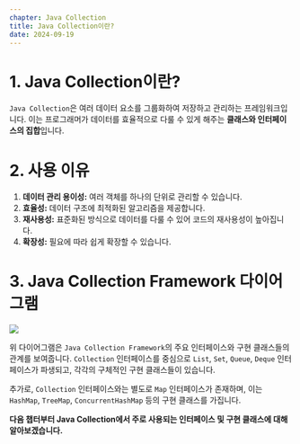 ```yaml
---
chapter: Java Collection
title: Java Collection이란?
date: 2024-09-19
---
```

# 1. Java Collection이란?
`Java Collection`은 여러 데이터 요소를 그룹화하여 저장하고 관리하는 프레임워크입니다. 이는 프로그래머가 데이터를 효율적으로 다룰 수 있게 해주는 **클래스와 인터페이스의 집합**입니다.

# 2. 사용 이유

1. **데이터 관리 용이성:** 여러 객체를 하나의 단위로 관리할 수 있습니다.
2. **효율성:** 데이터 구조에 최적화된 알고리즘을 제공합니다.
3. **재사용성:** 표준화된 방식으로 데이터를 다룰 수 있어 코드의 재사용성이 높아집니다.
4. **확장성:** 필요에 따라 쉽게 확장할 수 있습니다.

# 3. Java Collection Framework 다이어그램

![](/images/essentials-java/chapter15/collection1.png)

위 다이어그램은 `Java Collection Framework`의 주요 인터페이스와 구현 클래스들의 관계를 보여줍니다. `Collection` 인터페이스를 중심으로 `List`, `Set`, `Queue`, `Deque` 인터페이스가 파생되고, 각각의 구체적인 구현 클래스들이 있습니다.


추가로, `Collection` 인터페이스와는 별도로 `Map` 인터페이스가 존재하며, 이는 `HashMap`, `TreeMap`, `ConcurrentHashMap` 등의 구현 클래스를 가집니다.

**다음 챕터부터 Java Collection에서 주로 사용되는 인터페이스 및 구현 클래스에 대해 알아보겠습니다.**
